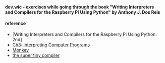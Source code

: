 
#### dev.wic - exercises while going through the book "Writing Interpreters and Compilers for the Raspberry Pi Using Python" by Anthony J. Dos Reis


#### reference  
* [Writing Interpreters and Compilers for the Raspberry Pi Using Python: 2nd]
* [Ch3: Interpreting Computer Programs](http://composingprograms.com/pages/31-introduction.html) 
* [Monkey](https://monkeylang.org/)
* [the super tiny compiler](https://github.com/jamiebuilds/the-super-tiny-compiler)

